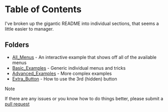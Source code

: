 # Table of Contents
I've broken up the gigantic README into individual sections, that seems a little easier to manager.

## Folders
- [All_Menus](https://github.com/RileyMeta/Bash-Dialog/tree/main/Examples/All_Menus) - An interactive example that shows off all of the available menus
- [Basic_Examples](https://github.com/RileyMeta/Bash-Dialog/tree/main/Examples/Basic_Examples) - Generic individual menus and tricks
- [Advanced_Examples](https://github.com/RileyMeta/Bash-Dialog/tree/main/Examples/Advanced_Examples) - More complex examples
- [Extra_Button](https://github.com/RileyMeta/Bash-Dialog/tree/main/Examples/Extra_Button) - How to use the 3rd (hidden) button

> [!NOTE]
> If there are any issues or you know how to do things better, please submit a [pull request](https://github.com/RileyMeta/Bash-Dialog/pulls)

